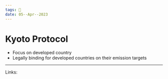 ```yaml
---
tags: 🌱
date: 05--Apr--2023
---
```


# Kyoto Protocol

- Focus on developed country
- Legally binding for developed countries on their emission targets

---
Links: 